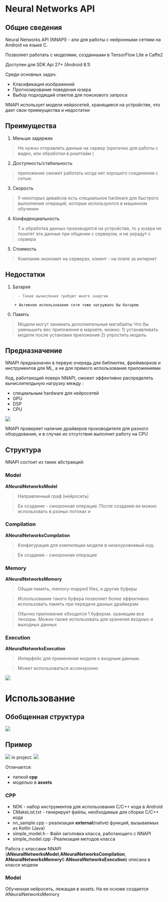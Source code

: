 # Neural Networks API

## Общие сведения

Neural Networks API (NNAPI) - апи для работы с нейронными сетями на Android на языке C.

Позволяет работать с моделями, созданными в TensorFlow Lite и Caffe2

Доступен для SDK Api 27+ (Android 8.1)

Среди основных задач:

* Класификация изображений
* Прогнозирование поведения юзера
* Выбор подходящий ответов для поискового запроса

NNAPI использует модели нейросетей, хранящиеся на устройстве, что дает свои приемущества и недостатки

## Преимущества


1.  Меньше задержек
>Не нужно отправлять данные на сервер (критично для работы с видео, или обработки в риалтайм )

2. Доступность/стабильность
>приложение сможет работать когда нет хорошего соединения с сетью


3. Скорость
>У некоторых девайсов есть специальное hardware для быстрого выполнения операций, которые используются в машинном обучении

4. Конфиденциальность
>Т.к обработка данных производится на устройстве, то у юзера не похитят эти данные при общении с сервером, и не украдут с сервера

5. Стоимость
>Компания экономит на серверах,
клиент - на плате за интернет

## Недостатки

 1. Батарея
>     - Такие вычисления требуют много энергии
        + Активное использование сети тоже нагружало бы батарею

 0. Память
> Модели могут занимать дополнительные мегабайты
          Что бы уменьшить вес приложения в маркете, можно:
          1) устанавливать модели после установки приложения
          2) упростить модель


## Предназначение

NNAPI предназначен в первую очередь для библиотек, фреймворков и инструментов для ML, а не для прямого использования приложениями

Код, работающий поверх NNAPI, сможет эффективно распределять вычислителдьную нагрузку между :
 * специальным hardware для нейросетей
 * GPU
 * DSP
 * CPU

 ![](res/nnapi_architecture.png)

NNAPI проверяет наличие драйверов производителя для разного оборудования, и в случае их отсутствия выполнит работу на CPU

## Структура

NNAPI состоит из таких абстракций:

### Model

  **ANeuralNetworksModel**

 >Направленный граф (нейросеть)

 >Ее создание - синхронная операция. После создания ее можно использовать в разных потоках и



### Compilation

**ANeuralNetworksCompilation**

 >Конфигурация для компиляции модели в низкоуровневый код.

 >Ее создание - синхронная операция

### Memory

**ANeuralNetworksMemory**

 > Общая память, memory-mapped files, и другие буферы

 > Использование такого буфера позволяет более эффективно использовать память при передаче данных драйверам

 > Обычно приложение обходится 1 буфером. хранящим все тензоры. Можно также использовать для хранения входных и выходных данных

### Execution

 **ANeuralNetworksExecution**

 > Интерфейс для применения модели к входным данным.

 > Может использоваться ассинхронно

 ![](res/nnapi_flow.png)

 # Использование

 ## Обобщенная структура
  ![](res/diagram.png)


 ## Пример

  ![](res/sample_files_android.png) in project:   ![](res/sample_files_project.png)




 Отличается:
 *  папкой **cpp**
 *  моделью в **assets**

 ### CPP

 * NDK - набор инструментов для использования C/C++ кода в Android
 * CMakeList.txt - генерирует файлы, необходимые для сборки C/C++ кода
 * nn_sample.cpp  - реализация **external**(native) функций, вызываемых из Kotlin (Java)
 * simple_model.h - Файл заголовка класса, работающего с NNAPI
 * simple_model.cpp -Реализация методов класса

 Работа с классами NNAPI (**ANeuralNetworksModel**,**ANeuralNetworksCompilation**, **ANeuralNetworksMemory**б **ANeuralNetworksExecution**) описана в классе модели

 ### Model

 Обученная нейросеть, лежащая в assets. На ее основе создается ANeuralNetworksMemory
